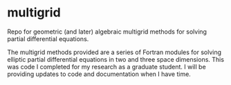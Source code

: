 multigrid
=========

Repo for geometric (and later) algebraic multigrid methods for solving partial differential equations.

The multigrid methods provided are a series of Fortran modules for solving elliptic partial differential equations in two and three space dimensions. This was code I completed for my research as a graduate student. I will be providing updates to code and documentation when I have time.
